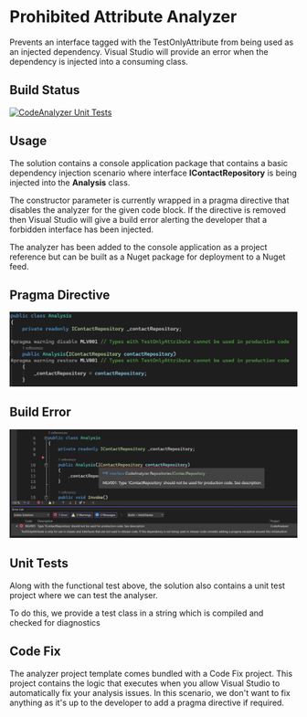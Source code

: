 # Prohibited Attribute Analyzer

Prevents an interface tagged with the TestOnlyAttribute from being used as an injected dependency. Visual Studio will provide an error when the dependency is injected into a consuming class.

## Build Status

[![CodeAnalyzer Unit Tests](https://github.com/Meliv/csharp-code-analyzer/actions/workflows/dotnet-desktop.yml/badge.svg)](https://github.com/Meliv/csharp-code-analyzer/actions/workflows/dotnet-desktop.yml)

## Usage
 
The solution contains a console application package that contains a basic dependency injection scenario where interface **IContactRepository** is being injected into the **Analysis** class.

The constructor parameter is currently wrapped in a pragma directive that disables the analyzer for the given code block. If the directive is removed then Visual Studio will give a build error alerting the developer that a forbidden interface has been injected.

The analyzer has been added to the console application as a project reference but can be built as a Nuget package for deployment to a Nuget feed.

## Pragma Directive

![Pragma directive](directive.PNG)

## Build Error

![Build error](builderror.PNG)

## Unit Tests
Along with the functional test above, the solution also contains a unit test project where we can test the analyser.

To do this, we provide a test class in a string which is compiled and checked for diagnostics

## Code Fix
The analyzer project template comes bundled with a Code Fix project. This project contains the logic that executes when you allow Visual Studio to automatically fix your analysis issues. In this scenario, we don't want to fix anything as it's up to the developer to add a pragma directive if required. 
